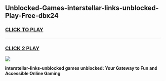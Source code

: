
## Unblocked-Games-interstellar-links-unblocked-Play-Free-dbx24
<h3>
<a href="https://premium76.site?title=interstellar-links-unblocked&ref=20M">CLICK TO PLAY</a></h3>
<hr>

<h3>
<a href="https://premium76.site?title=interstellar-links-unblocked&ref=20M">CLICK 2 PLAY</a>
  
</h3>

<a href="https://premium76.site?title=interstellar-links-unblocked&ref=19M"><img src="https://clearcache.store/games.png"></a>


**interstellar-links-unblocked games unblocked: Your Gateway to Fun and Accessible Online Gaming**
